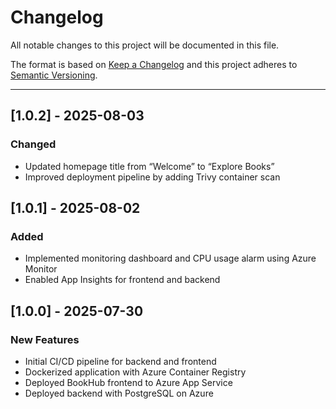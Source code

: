 # Changelog

All notable changes to this project will be documented in this file.

The format is based on [Keep a Changelog](https://keepachangelog.com/en/1.0.0/)
and this project adheres to [Semantic Versioning](https://semver.org/).

---

## [1.0.2] - 2025-08-03

### Changed

- Updated homepage title from “Welcome” to “Explore Books”
- Improved deployment pipeline by adding Trivy container scan

## [1.0.1] - 2025-08-02

### Added

- Implemented monitoring dashboard and CPU usage alarm using Azure Monitor
- Enabled App Insights for frontend and backend

## [1.0.0] - 2025-07-30

### New Features

- Initial CI/CD pipeline for backend and frontend
- Dockerized application with Azure Container Registry
- Deployed BookHub frontend to Azure App Service
- Deployed backend with PostgreSQL on Azure
